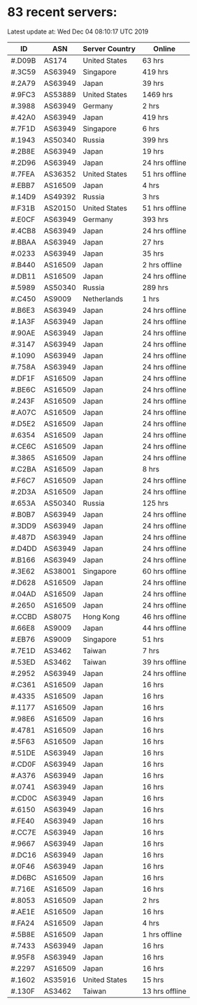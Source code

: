 # 83 recent servers:

Latest update at: Wed Dec 04 08:10:17 UTC 2019

| ID | ASN | Server Country | Online |
| -- | --- | -------------- | ------ |
| #.D09B | AS174 | United States | 63 hrs |
| #.3C59 | AS63949 | Singapore | 419 hrs |
| #.2A79 | AS63949 | Japan | 39 hrs |
| #.9FC3 | AS53889 | United States | 1469 hrs |
| #.3988 | AS63949 | Germany | 2 hrs |
| #.42A0 | AS63949 | Japan | 419 hrs |
| #.7F1D | AS63949 | Singapore | 6 hrs |
| #.1943 | AS50340 | Russia | 399 hrs |
| #.2B8E | AS63949 | Japan | 19 hrs |
| #.2D96 | AS63949 | Japan | 24 hrs offline |
| #.7FEA | AS36352 | United States | 51 hrs offline |
| #.EBB7 | AS16509 | Japan | 4 hrs |
| #.14D9 | AS49392 | Russia | 3 hrs |
| #.F31B | AS20150 | United States | 51 hrs offline |
| #.E0CF | AS63949 | Germany | 393 hrs |
| #.4CB8 | AS63949 | Japan | 24 hrs offline |
| #.BBAA | AS63949 | Japan | 27 hrs |
| #.0233 | AS63949 | Japan | 35 hrs |
| #.B440 | AS16509 | Japan | 2 hrs offline |
| #.DB11 | AS16509 | Japan | 24 hrs offline |
| #.5989 | AS50340 | Russia | 289 hrs |
| #.C450 | AS9009 | Netherlands | 1 hrs |
| #.B6E3 | AS63949 | Japan | 24 hrs offline |
| #.1A3F | AS63949 | Japan | 24 hrs offline |
| #.90AE | AS63949 | Japan | 24 hrs offline |
| #.3147 | AS63949 | Japan | 24 hrs offline |
| #.1090 | AS63949 | Japan | 24 hrs offline |
| #.758A | AS63949 | Japan | 24 hrs offline |
| #.DF1F | AS16509 | Japan | 24 hrs offline |
| #.BE6C | AS16509 | Japan | 24 hrs offline |
| #.243F | AS16509 | Japan | 24 hrs offline |
| #.A07C | AS16509 | Japan | 24 hrs offline |
| #.D5E2 | AS16509 | Japan | 24 hrs offline |
| #.6354 | AS16509 | Japan | 24 hrs offline |
| #.CE6C | AS16509 | Japan | 24 hrs offline |
| #.3865 | AS16509 | Japan | 24 hrs offline |
| #.C2BA | AS16509 | Japan | 8 hrs |
| #.F6C7 | AS16509 | Japan | 24 hrs offline |
| #.2D3A | AS16509 | Japan | 24 hrs offline |
| #.653A | AS50340 | Russia | 125 hrs |
| #.B0B7 | AS63949 | Japan | 24 hrs offline |
| #.3DD9 | AS63949 | Japan | 24 hrs offline |
| #.487D | AS63949 | Japan | 24 hrs offline |
| #.D4DD | AS63949 | Japan | 24 hrs offline |
| #.B166 | AS63949 | Japan | 24 hrs offline |
| #.3E62 | AS38001 | Singapore | 60 hrs offline |
| #.D628 | AS16509 | Japan | 24 hrs offline |
| #.04AD | AS16509 | Japan | 24 hrs offline |
| #.2650 | AS16509 | Japan | 24 hrs offline |
| #.CCBD | AS8075 | Hong Kong | 46 hrs offline |
| #.66E8 | AS9009 | Japan | 44 hrs offline |
| #.EB76 | AS9009 | Singapore | 51 hrs |
| #.7E1D | AS3462 | Taiwan | 7 hrs |
| #.53ED | AS3462 | Taiwan | 39 hrs offline |
| #.2952 | AS63949 | Japan | 24 hrs offline |
| #.C361 | AS16509 | Japan | 16 hrs |
| #.4335 | AS16509 | Japan | 16 hrs |
| #.1177 | AS16509 | Japan | 16 hrs |
| #.98E6 | AS16509 | Japan | 16 hrs |
| #.4781 | AS16509 | Japan | 16 hrs |
| #.5F63 | AS16509 | Japan | 16 hrs |
| #.51DE | AS63949 | Japan | 16 hrs |
| #.CD0F | AS63949 | Japan | 16 hrs |
| #.A376 | AS63949 | Japan | 16 hrs |
| #.0741 | AS63949 | Japan | 16 hrs |
| #.CD0C | AS63949 | Japan | 16 hrs |
| #.6150 | AS63949 | Japan | 16 hrs |
| #.FE40 | AS63949 | Japan | 16 hrs |
| #.CC7E | AS63949 | Japan | 16 hrs |
| #.9667 | AS63949 | Japan | 16 hrs |
| #.DC16 | AS63949 | Japan | 16 hrs |
| #.0F46 | AS63949 | Japan | 16 hrs |
| #.D6BC | AS16509 | Japan | 16 hrs |
| #.716E | AS16509 | Japan | 16 hrs |
| #.8053 | AS16509 | Japan | 2 hrs |
| #.AE1E | AS16509 | Japan | 16 hrs |
| #.FA24 | AS16509 | Japan | 4 hrs |
| #.5B8E | AS16509 | Japan | 1 hrs offline |
| #.7433 | AS63949 | Japan | 16 hrs |
| #.95F8 | AS63949 | Japan | 16 hrs |
| #.2297 | AS16509 | Japan | 16 hrs |
| #.1602 | AS35916 | United States | 15 hrs |
| #.130F | AS3462 | Taiwan | 13 hrs offline |

